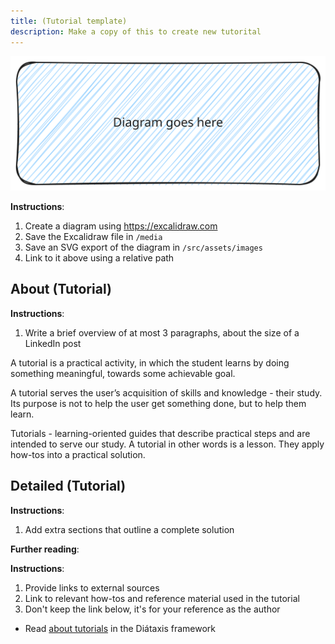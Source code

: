 ```yaml
---
title: (Tutorial template)
description: Make a copy of this to create new tutorital
---
```


<!-- Diagram -->

![Tutorial diagram](../../../assets/images/diagram-template.svg)

**Instructions**: 

1. Create a diagram using https://excalidraw.com
2. Save the Excalidraw file in `/media`
3. Save an SVG export of the diagram in `/src/assets/images`
4. Link to it above using a relative path

## About (Tutorial)

**Instructions**: 

1. Write a brief overview of at most 3 paragraphs, about the size of a LinkedIn post

A tutorial is a practical activity, in which the student learns by doing something meaningful, towards some achievable goal.

A tutorial serves the user’s acquisition of skills and knowledge - their study. Its purpose is not to help the user get something done, but to help them learn.

Tutorials - learning-oriented guides that describe practical steps and are intended to serve our study.
A tutorial in other words is a lesson. They apply how-tos into a practical solution.

## Detailed (Tutorial)

**Instructions**: 

1. Add extra sections that outline a complete solution

**Further reading**:

**Instructions**:

1. Provide links to external sources
2. Link to relevant how-tos and reference material used in the tutorial
3. Don't keep the link below, it's for your reference as the author

- Read [about tutorials](https://diataxis.fr/tutorials/) in the Diátaxis framework
